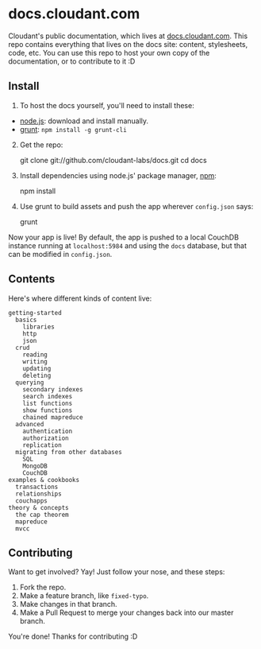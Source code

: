 # docs.cloudant.com

Cloudant's public documentation, which lives at [docs.cloudant.com](http://docs.cloudant.com/). This repo contains everything that lives on the docs site: content, stylesheets, code, etc. You can use this repo to host your own copy of the documentation, or to contribute to it :D

## Install

1. To host the docs yourself, you'll need to install these:

* [node.js](http://nodejs.org/): download and install manually.
* [grunt](http://gruntjs.com/): `npm install -g grunt-cli`

2. Get the repo:

    git clone git://github.com/cloudant-labs/docs.git
    cd docs

3. Install dependencies using node.js' package manager, [npm](https://npmjs.org/):

    npm install

4. Use grunt to build assets and push the app wherever `config.json` says:

    grunt

Now your app is live! By default, the app is pushed to a local CouchDB instance running at `localhost:5984` and using the `docs` database, but that can be modified in `config.json`.

## Contents

Here's where different kinds of content live:

    getting-started
      basics
        libraries
        http
        json
      crud
        reading
        writing
        updating
        deleting
      querying
        secondary indexes
        search indexes
        list functions
        show functions
        chained mapreduce
      advanced
        authentication
        authorization
        replication
      migrating from other databases
        SQL
        MongoDB
        CouchDB
    examples & cookbooks
      transactions
      relationships
      couchapps
    theory & concepts
      the cap theorem
      mapreduce
      mvcc

## Contributing

Want to get involved? Yay! Just follow your nose, and these steps:

1. Fork the repo.
2. Make a feature branch, like `fixed-typo`.
3. Make changes in that branch.
4. Make a Pull Request to merge your changes back into our master branch.

You're done! Thanks for contributing :D